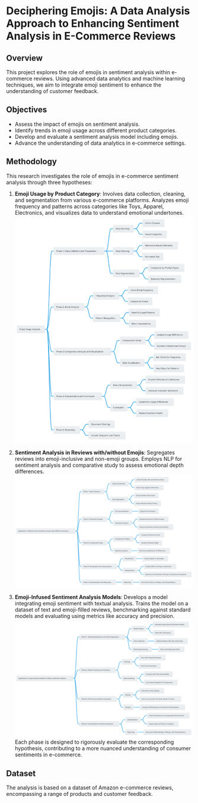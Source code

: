 # Deciphering Emojis: A Data Analysis Approach to Enhancing Sentiment Analysis in E-Commerce Reviews

## Overview

This project explores the role of emojis in sentiment analysis within e-commerce reviews. Using advanced data analytics and machine learning techniques, we aim to integrate emoji sentiment to enhance the understanding of customer feedback.

## Objectives

- Assess the impact of emojis on sentiment analysis.
- Identify trends in emoji usage across different product categories.
- Develop and evaluate a sentiment analysis model including emojis.
- Advance the understanding of data analytics in e-commerce settings.

## Methodology

This research investigates the role of emojis in e-commerce sentiment analysis through three hypotheses:

1. **Emoji Usage by Product Category**: Involves data collection, cleaning, and segmentation from various e-commerce platforms. Analyzes emoji frequency and patterns across categories like Toys, Apparel, Electronics, and visualizes data to understand emotional undertones.
   ![Emoji Usage Analysis Diagram](https://github.com/Talitapsouz/Deciphering-Emojis-A-Data-Analysis-Approach-to-Enhancing-Sentiment-Analysis-in-E-Commerce-Reviews/blob/main/Hypothesis1.svg)

2. **Sentiment Analysis in Reviews with/without Emojis**: Segregates reviews into emoji-inclusive and non-emoji groups. Employs NLP for sentiment analysis and comparative study to assess emotional depth differences.
   ![Sentiment Analysis in Reviews with/without Emojis](https://github.com/Talitapsouz/Deciphering-Emojis-A-Data-Analysis-Approach-to-Enhancing-Sentiment-Analysis-in-E-Commerce-Reviews/blob/main/Hypothesis02.svg)
3. **Emoji-Infused Sentiment Analysis Models**: Develops a model integrating emoji sentiment with textual analysis. Trains the model on a dataset of text and emoji-filled reviews, benchmarking against standard models and evaluating using metrics like accuracy and precision.
   ![Emoji-Infused Sentiment Analysis Models](https://github.com/Talitapsouz/Deciphering-Emojis-A-Data-Analysis-Approach-to-Enhancing-Sentiment-Analysis-in-E-Commerce-Reviews/blob/main/Hypothesis03.svg)
   Each phase is designed to rigorously evaluate the corresponding hypothesis, contributing to a more nuanced understanding of consumer sentiments in e-commerce.

## Dataset

The analysis is based on a dataset of Amazon e-commerce reviews, encompassing a range of products and customer feedback.
